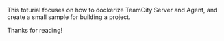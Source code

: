 <!-- http://containertutorials.com/get_started/index.html
https://stackoverflow.com/questions/22272401/what-does-it-mean-to-attach-a-tty-std-in-out-to-dockers-or-lxc -->

This toturial focuses on how to dockerize TeamCity Server and Agent, and create a small sample for building a project. 

Thanks for reading!